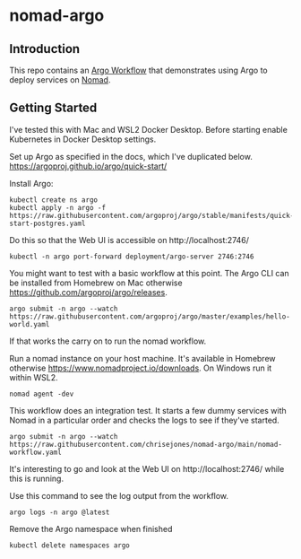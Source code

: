 # nomad-argo

## Introduction
This repo contains an [Argo Workflow](https://argoproj.github.io/projects/argo/) that demonstrates using Argo to deploy services on [Nomad](https://www.nomadproject.io/).

## Getting Started
I've tested this with Mac and WSL2 Docker Desktop. Before starting enable Kubernetes in Docker Desktop settings.

Set up Argo as specified in the docs, which I've duplicated below.
https://argoproj.github.io/argo/quick-start/

Install Argo:
```
kubectl create ns argo
kubectl apply -n argo -f https://raw.githubusercontent.com/argoproj/argo/stable/manifests/quick-start-postgres.yaml
```

Do this so that the Web UI is accessible on http://localhost:2746/
```
kubectl -n argo port-forward deployment/argo-server 2746:2746
```

You might want to test with a basic workflow at this point. The Argo CLI can be installed from Homebrew on Mac otherwise https://github.com/argoproj/argo/releases.
```
argo submit -n argo --watch https://raw.githubusercontent.com/argoproj/argo/master/examples/hello-world.yaml
```
If that works the carry on to run the nomad workflow.

Run a nomad instance on your host machine. It's available in Homebrew otherwise https://www.nomadproject.io/downloads. On Windows run it within WSL2.
```
nomad agent -dev
```

This workflow does an integration test. It starts a few dummy services with Nomad in a particular order and checks the logs to see if they've started.
```
argo submit -n argo --watch https://raw.githubusercontent.com/chrisejones/nomad-argo/main/nomad-workflow.yaml
```
It's interesting to go and look at the Web UI on http://localhost:2746/ while this is running.

Use this command to see the log output from the workflow.
```
argo logs -n argo @latest
```

Remove the Argo namespace when finished
```
kubectl delete namespaces argo
```
